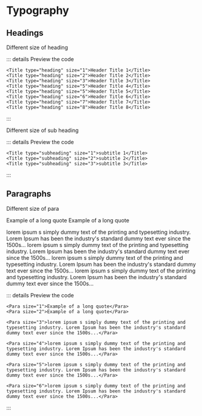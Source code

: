 # Typography

## Headings

Different size of heading

<Title type="heading" size="1">Header Title 1</Title>
<Title type="heading" size="2">Header Title 2</Title>
<Title type="heading" size="3">Header Title 3</Title>
<Title type="heading" size="5">Header Title 4</Title>
<Title type="heading" size="5">Header Title 5</Title>
<Title type="heading" size="6">Header Title 6</Title>
<Title type="heading" size="7">Header Title 7</Title>
<Title type="heading" size="8">Header Title 8</Title>


::: details Preview the code
```vue
<Title type="heading" size="1">Header Title 1</Title>
<Title type="heading" size="2">Header Title 2</Title>
<Title type="heading" size="3">Header Title 3</Title>
<Title type="heading" size="5">Header Title 4</Title>
<Title type="heading" size="5">Header Title 5</Title>
<Title type="heading" size="6">Header Title 6</Title>
<Title type="heading" size="7">Header Title 7</Title>
<Title type="heading" size="8">Header Title 8</Title>
```
:::

Different size of sub heading

<Title type="subheading" size="1">subtitle 1</Title>
<Title type="subheading" size="2">subtitle 2</Title>
<Title type="subheading" size="3">subtitle 3</Title>


::: details Preview the code
```vue
<Title type="subheading" size="1">subtitle 1</Title>
<Title type="subheading" size="2">subtitle 2</Title>
<Title type="subheading" size="3">subtitle 3</Title>
```
:::

## Paragraphs

Different size of para

<Para size="1">Example of a long quote</Para>
<Para size="2">Example of a long quote</Para>


<Para size="3">lorem ipsum s simply dummy text of the printing and typesetting industry. Lorem Ipsum has been the industry's standard dummy text ever since the 1500s...</Para>
<Para size="4">lorem ipsum s simply dummy text of the printing and typesetting industry. Lorem Ipsum has been the industry's standard dummy text ever since the 1500s...</Para>
<Para size="5">lorem ipsum s simply dummy text of the printing and typesetting industry. Lorem Ipsum has been the industry's standard dummy text ever since the 1500s...</Para>
<Para size="6">lorem ipsum s simply dummy text of the printing and typesetting industry. Lorem Ipsum has been the industry's standard dummy text ever since the 1500s...</Para>


::: details Preview the code
```vue
<Para size="1">Example of a long quote</Para>
<Para size="2">Example of a long quote</Para>

<Para size="3">lorem ipsum s simply dummy text of the printing and typesetting industry. Lorem Ipsum has been the industry's standard dummy text ever since the 1500s...</Para>

<Para size="4">lorem ipsum s simply dummy text of the printing and typesetting industry. Lorem Ipsum has been the industry's standard dummy text ever since the 1500s...</Para>

<Para size="5">lorem ipsum s simply dummy text of the printing and typesetting industry. Lorem Ipsum has been the industry's standard dummy text ever since the 1500s...</Para>

<Para size="6">lorem ipsum s simply dummy text of the printing and typesetting industry. Lorem Ipsum has been the industry's standard dummy text ever since the 1500s...</Para>

```
:::